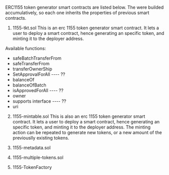 ERC1155 token generator smart contracts are listed below.
The were builded accumulatively, so each one inherits the properties of previous
smart contracts.


1. 1155-tkt.sol
  This is an erc 1155 token generator smart contract.
  It lets a user to deploy a smart contract, hence generating an specific token,
  and minting it to the deployer address.

  Available functions:
  - safeBatchTransferFrom
  - safeTransferFrom
  - transferOwnerShip
  - SetApprovalForAll ---- ??
  - balanceOf
  - balanceOfBatch
  - isApprovedForAll ---- ??
  - owner
  - supports interface ---- ??
  - uri


2. 1155-mintable.sol
  This is also an erc 1155 token generator smart contract.
  It lets a user to deploy a smart contract, hence generating an specific token,
  and minting it to the deployer address.
  The minting action can be repeated to generate new tokens, or a new amount
  of the previouslly existing tokens.


3. 1155-metadata.sol

4. 1155-multiple-tokens.sol

10. 1155-TokenFactory
